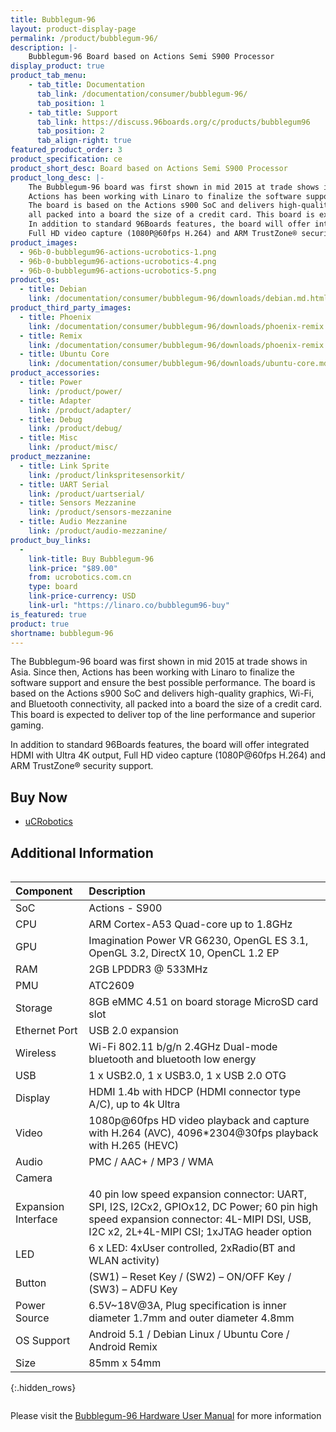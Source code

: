 ```yaml
---
title: Bubblegum-96
layout: product-display-page
permalink: /product/bubblegum-96/
description: |-
    Bubblegum-96 Board based on Actions Semi S900 Processor
display_product: true
product_tab_menu:
    - tab_title: Documentation
      tab_link: /documentation/consumer/bubblegum-96/
      tab_position: 1
    - tab_title: Support
      tab_link: https://discuss.96boards.org/c/products/bubblegum96
      tab_position: 2
      tab_align-right: true
featured_product_order: 3
product_specification: ce
product_short_desc: Board based on Actions Semi S900 Processor
product_long_desc: |-
    The Bubblegum-96 board was first shown in mid 2015 at trade shows in Asia. Since then,
    Actions has been working with Linaro to finalize the software support and ensure the best possible performance.
    The board is based on the Actions s900 SoC and delivers high-quality graphics, Wi-Fi, and Bluetooth connectivity,
    all packed into a board the size of a credit card. This board is expected to deliver top of the line performance and superior gaming.
    In addition to standard 96Boards features, the board will offer integrated HDMI with Ultra 4K output,
    Full HD video capture (1080P@60fps H.264) and ARM TrustZone® security support.
product_images:
  - 96b-0-bubblegum96-actions-ucrobotics-1.png
  - 96b-0-bubblegum96-actions-ucrobotics-4.png
  - 96b-0-bubblegum96-actions-ucrobotics-5.png
product_os:
  - title: Debian
    link: /documentation/consumer/bubblegum-96/downloads/debian.md.html
product_third_party_images:
  - title: Phoenix
    link: /documentation/consumer/bubblegum-96/downloads/phoenix-remix.md.html
  - title: Remix
    link: /documentation/consumer/bubblegum-96/downloads/phoenix-remix.md.html
  - title: Ubuntu Core
    link: /documentation/consumer/bubblegum-96/downloads/ubuntu-core.md.html
product_accessories:
  - title: Power
    link: /product/power/
  - title: Adapter
    link: /product/adapter/
  - title: Debug
    link: /product/debug/
  - title: Misc
    link: /product/misc/
product_mezzanine:
  - title: Link Sprite
    link: /product/linkspritesensorkit/
  - title: UART Serial
    link: /product/uartserial/
  - title: Sensors Mezzanine
    link: /product/sensors-mezzanine
  - title: Audio Mezzanine
    link: /product/audio-mezzanine/
product_buy_links:
  -
    link-title: Buy Bubblegum-96
    link-price: "$89.00"
    from: ucrobotics.com.cn
    type: board
    link-price-currency: USD
    link-url: "https://linaro.co/bubblegum96-buy"
is_featured: true
product: true
shortname: bubblegum-96
---
```

The Bubblegum-96 board was first shown in mid 2015 at trade shows in Asia. Since then,  Actions has been working with Linaro to finalize the software support
and ensure the best possible performance. The board is based on the Actions s900 SoC and delivers high-quality graphics, Wi-Fi, and Bluetooth connectivity, all
packed into a board the size of a credit card. This board is expected to deliver top of the line performance and superior gaming.

In addition to standard 96Boards features, the board will offer integrated HDMI with Ultra 4K output, Full HD video capture (1080P@60fps H.264) and ARM
TrustZone® security support.
## Buy Now

- [uCRobotics](http://linaro.co/bubblegum96-buy)

## Additional Information
<div style="overflow-x:scroll;" markdown="1">

|   Component          |   Description                                                                                          |
|:---------------------|:-------------------------------------------------------------------------------------------------------|
|  SoC                 | Actions - S900                                                                                         |
|  CPU                 | ARM Cortex-A53 Quad-core up to 1.8GHz                                                                  |
|  GPU                 | Imagination Power VR G6230, OpenGL ES 3.1, OpenGL 3.2, DirectX 10, OpenCL 1.2 EP                       |
|  RAM                 | 2GB LPDDR3 @ 533MHz                                                                                    |
|  PMU                 | ATC2609                                                                                                |
|  Storage             | 8GB eMMC 4.51 on board storage MicroSD card slot	                                                |
|  Ethernet Port       | USB 2.0 expansion                                                                                      |
|  Wireless            | Wi-Fi 802.11 b/g/n 2.4GHz Dual-mode bluetooth and bluetooth low energy                                 |
|  USB                 | 1 x USB2.0, 1 x USB3.0, 1 x USB 2.0 OTG                                                                |
|  Display             | HDMI 1.4b with HDCP (HDMI connector type A/C), up to 4k Ultra                                          |
|  Video               | 1080p@60fps HD video playback and capture with H.264 (AVC), 4096*2304@30fps playback with H.265 (HEVC) |
|  Audio               | PMC / AAC+ / MP3 / WMA                                                                                 |
|  Camera              |                                                                              |
|  Expansion Interface | 40 pin low speed expansion connector: UART, SPI, I2S, I2Cx2, GPIOx12, DC Power; 60 pin high speed expansion connector: 4L-MIPI DSI, USB, I2C x2, 2L+4L-MIPI CSI; 1xJTAG header option                                                       |
|  LED                 | 6 x LED: 4xUser controlled, 2xRadio(BT and WLAN activity)                                               |
|  Button              | (SW1) – Reset Key / (SW2) – ON/OFF Key / (SW3) – ADFU Key                                                |
|  Power Source        | 6.5V~18V@3A, Plug specification is inner diameter 1.7mm and outer diameter 4.8mm  |
|  OS Support          | Android 5.1 / Debian Linux / Ubuntu Core / Android Remix                                          |
|  Size                | 85mm x 54mm                                                                     |
{:.hidden_rows}
</div>

Please visit the [Bubblegum-96 Hardware User Manual](https://github.com/96boards/documentation/blob/master/consumer/bubblegum-96/hardware-docs/HardwareManual_Bubblegum96_S900_V1.1.pdf) for more information
